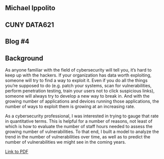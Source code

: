 ## Michael Ippolito
## CUNY DATA621
## Blog #4

## Background

As anyone familiar with the field of cybersecurity will tell you, it’s hard to keep up with the hackers. If your organization has data worth exploiting, someone will try to find a way to exploit it. Even if you do all the things you’re supposed to do (e.g. patch your systems, scan for vulnerabilities, perform penetration testing, train your users not to click suspicious links), someone will always try to develop a new way to break in. And with the growing number of applications and devices running those applications, the number of ways to exploit them is growing at an increasing rate.

As a cybersecurity professional, I was interested in trying to gauge that rate in quantitative terms. This is helpful for a number of reasons, not least of which is how to evaluate the number of staff hours needed to assess the growing number of vulnerabilities. To that end, I built a model to analyze the trend in the number of vulnerabilities over time, as well as to predict the number of vulnerabilities we might see in the coming years.

[Link to PDF](https://github.com/mmippolito/cuny_data621_blog4/blob/main/blog4.pdf)

